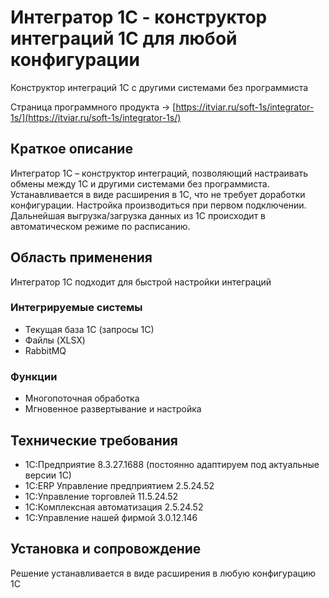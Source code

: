 # Интегратор 1С - конструктор интеграций 1С для любой конфигурации

Конструктор интеграций 1С с другими системами без программиста

Страница программного продукта -> [https://itviar.ru/soft-1s/integrator-1s/](https://itviar.ru/soft-1s/integrator-1s/)

## Краткое описание

Интегратор 1С – конструктор интеграций, позволяющий настраивать обмены между 1С и другими системами без программиста. Устанавливается в виде расширения в 1С, что не требует доработки конфигурации. Настройка производиться при первом подключении. Дальнейшая выгрузка/загрузка данных из 1С происходит в автоматическом режиме по расписанию.

## Область применения

Интегратор 1С подходит для быстрой настройки интеграций 

### Интегрируемые системы
- Текущая база 1С (запросы 1С)
- Файлы (XLSX)
- RabbitMQ

### Функции
- Многопоточная обработка
- Мгновенное развертывание и настройка

## Технические требования

- 1С:Предприятие 8.3.27.1688 (постоянно адаптируем под актуальные версии 1С)
- 1С:ERP Управление предприятием 2.5.24.52
- 1С:Управление торговлей 11.5.24.52
- 1С:Комплексная автоматизация 2.5.24.52
- 1С:Управление нашей фирмой 3.0.12.146

## Установка и сопровождение

Решение устанавливается в виде расширения в любую конфигурацию 1С
